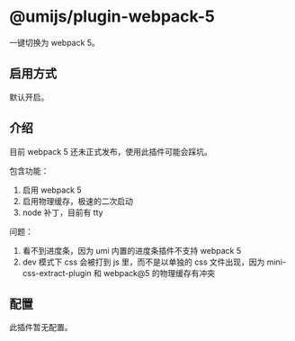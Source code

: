 # @umijs/plugin-webpack-5

一键切换为 webpack 5。

## 启用方式

默认开启。

## 介绍

目前 webpack 5 还未正式发布，使用此插件可能会踩坑。

包含功能：

1. 启用 webpack 5
1. 启用物理缓存，极速的二次启动
1. node 补丁，目前有 tty

问题：

1. 看不到进度条，因为 umi 内置的进度条插件不支持 webpack 5
2. dev 模式下 css 会被打到 js 里，而不是以单独的 css 文件出现，因为 mini-css-extract-plugin 和 webpack@5 的物理缓存有冲突

## 配置

此插件暂无配置。
